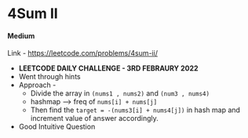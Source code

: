 # 4Sum II

#### Medium

Link - https://leetcode.com/problems/4sum-ii/

* **LEETCODE DAILY CHALLENGE - 3RD FEBRAURY 2022**
* Went through hints
* Approach -
  * Divide the array in ```(nums1 , nums2)``` and ```(num3 , nums4)```
  * hashmap --> freq of ```nums[i] + nums[j]```
  * Then find the ```target = -(nums3[i] + nums4[j])``` in hash map and increment value of answer accordingly.
* Good Intuitive Question
